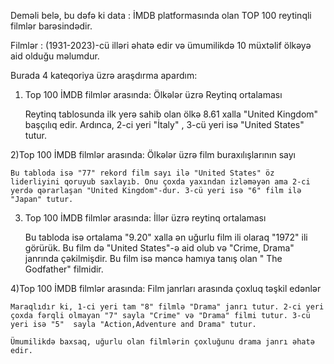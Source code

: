 Deməli belə, bu dəfə ki data : İMDB platformasında olan TOP 100 reytinqli filmlər barəsindədir. 

Filmlər : (1931-2023)-cü illəri əhatə edir və ümumilikdə 10 müxtəlif ölkəyə aid olduğu məlumdur.

Burada 4 kateqoriya üzrə araşdırma apardım:

1) Top 100 İMDB filmlər arasında: Ölkələr üzrə Reytinq ortalaması
	
	Reytinq tablosunda ilk yerə sahib olan ölkə 8.61 xalla "United Kingdom" başçılıq
	edir. Ardınca, 2-ci yeri "İtaly" , 3-cü yeri isə "United States" tutur.

2)Top 100 İMDB filmlər arasında: Ölkələr üzrə film buraxılışlarının sayı
	
	Bu tabloda isə "77" rekord film sayı ilə "United States" öz liderliyini qoruyub saxlayıb. Onu çoxda yaxından izləməyən ama 2-ci yerdə qərarlaşan "United Kingdom"-dur. 3-cü yeri isə "6" film ilə "Japan" tutur. 

3) Top 100 İMDB filmlər arasında: İllər üzrə reytinq ortalaması

	Bu tabloda isə ortalama "9.20" xalla ən uğurlu film ili olaraq "1972" ili görürük. Bu film də "United States"-ə aid olub və "Crime, Drama" janrında çəkilmişdir. Bu film isə məncə hamıya tanış olan " The Godfather" filmidir. 

4)Top 100 İMDB filmlər arasında: Film janrları arasında çoxluq təşkil edənlər

	Maraqlıdır ki, 1-ci yeri tam "8" filmlə "Drama" janrı tutur. 2-ci yeri çoxda fərqli olmayan "7" sayla "Crime" və "Drama" filmi tutur. 3-cü yeri isə "5"  sayla "Action,Adventure and Drama" tutur. 

	Ümumilikdə baxsaq, uğurlu olan filmlərin çoxluğunu drama janrı əhatə edir.
